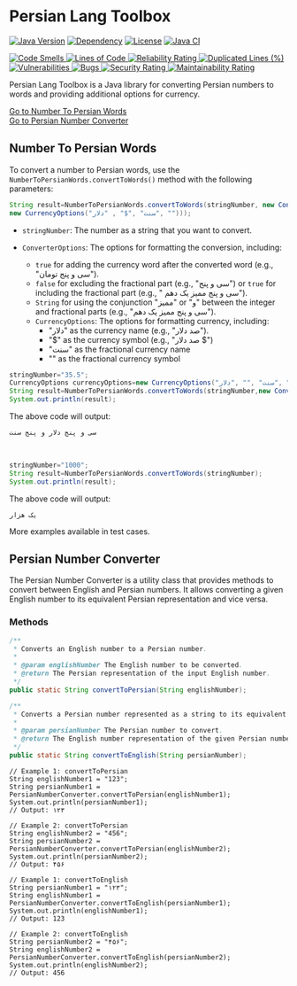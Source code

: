 # Persian Lang Toolbox

[![Java Version](https://img.shields.io/badge/Java-17%2B-orange)](https://www.java.com)
[![Dependency](https://img.shields.io/badge/Dependency-None-brightgreen)](#)
[![License](https://img.shields.io/badge/License-MIT-blue)](LICENSE)
<a href=" https://github.com/sudoitir/PersianLangToolbox/actions/workflows/maven.yml">
<img src="https://github.com/sudoitir/PersianLangToolbox/actions/workflows/maven.yml/badge.svg" alt="Java CI">
</a>
<br>

<a href="https://sonarcloud.io/summary/new_code?id=sudoitir_PersianLangToolbox">
    <img src="https://sonarcloud.io/api/project_badges/measure?project=sudoitir_PersianLangToolbox&metric=code_smells"
         alt="Code Smells">
</a>
<a href="https://sonarcloud.io/summary/new_code?id=sudoitir_PersianLangToolbox">
    <img src="https://sonarcloud.io/api/project_badges/measure?project=sudoitir_PersianLangToolbox&metric=ncloc"
         alt="Lines of Code">
</a>
<a href="https://sonarcloud.io/summary/new_code?id=sudoitir_PersianLangToolbox">
    <img src="https://sonarcloud.io/api/project_badges/measure?project=sudoitir_PersianLangToolbox&metric=reliability_rating"
         alt="Reliability Rating">
</a>

<a href="https://sonarcloud.io/summary/new_code?id=sudoitir_PersianLangToolbox">
    <img src="https://sonarcloud.io/api/project_badges/measure?project=sudoitir_PersianLangToolbox&metric=duplicated_lines_density"
         alt="Duplicated Lines (%)">
</a>
<a href="https://sonarcloud.io/summary/new_code?id=sudoitir_PersianLangToolbox">
    <img src="https://sonarcloud.io/api/project_badges/measure?project=sudoitir_PersianLangToolbox&metric=vulnerabilities"
         alt="Vulnerabilities">
</a>
<a href="https://sonarcloud.io/summary/new_code?id=sudoitir_PersianLangToolbox">
    <img src="https://sonarcloud.io/api/project_badges/measure?project=sudoitir_PersianLangToolbox&metric=bugs"
         alt="Bugs">
</a>
<a href="https://sonarcloud.io/summary/new_code?id=sudoitir_PersianLangToolbox">
    <img src="https://sonarcloud.io/api/project_badges/measure?project=sudoitir_PersianLangToolbox&metric=security_rating"
         alt="Security Rating">
</a>
<a href="https://sonarcloud.io/summary/new_code?id=sudoitir_PersianLangToolbox">
    <img src="https://sonarcloud.io/api/project_badges/measure?project=sudoitir_PersianLangToolbox&metric=sqale_rating"
         alt="Maintainability Rating">
</a>



Persian Lang Toolbox is a Java library for converting Persian numbers to words and providing additional options for
currency.

[Go to Number To Persian Words](#number-to-persian-words)
<br>
[Go to Persian Number Converter](#persian-number-converter)

## Number To Persian Words

To convert a number to Persian words, use the `NumberToPersianWords.convertToWords()` method with the following
parameters:

```java
String result=NumberToPersianWords.convertToWords(stringNumber, new ConverterOptions(true, false, "و",
new CurrencyOptions("سنت" ,"$" , "دلار", "")));
```

- `stringNumber`:
  The number as a string that you want to convert.

- `ConverterOptions`:
  The options for formatting the conversion, including:
    - `true` for adding the currency word after the converted word (e.g., "سی و پنج تومان").
    - `false` for excluding the fractional part (e.g., "سی و پنج") or `true` for including the fractional part (e.g., "
      سی و پنج ممیز یک دهم").
    - `String` for using the conjunction "ممیز" or "و" between the integer and fractional parts (e.g., "سی و پنج ممیز یک
      دهم").
    - `CurrencyOptions`: The options for formatting currency, including:
        - "دلار" as the currency name (e.g., "صد دلار").
        - "$" as the currency symbol (e.g., "صد دلار $")
        - "سنت" as the fractional currency name
        - "" as the fractional currency symbol

```java
stringNumber="35.5";
CurrencyOptions currencyOptions=new CurrencyOptions("سنت" ,"" ,"دلار", "");
String result=NumberToPersianWords.convertToWords(stringNumber,new ConverterOptions(true, false, currencyOptions));
System.out.println(result);
```

The above code will output:

```
سی و پنج دلار و پنج سنت
```

<br>

```java
stringNumber="1000";
String result=NumberToPersianWords.convertToWords(stringNumber);
System.out.println(result);
```

The above code will output:

```
یک هزار
```

More examples available in test cases.

## Persian Number Converter

The Persian Number Converter is a utility class that provides methods to convert between English and Persian numbers. It
allows converting a given English number to its equivalent Persian representation and vice versa.

### Methods

```java
/**
 * Converts an English number to a Persian number.
 *
 * @param englishNumber The English number to be converted.
 * @return The Persian representation of the input English number.
 */
public static String convertToPersian(String englishNumber);
```

```java
/**
 * Converts a Persian number represented as a string to its equivalent English number representation.
 *
 * @param persianNumber The Persian number to convert.
 * @return The English number representation of the given Persian number.
 */
public static String convertToEnglish(String persianNumber);
```

```
// Example 1: convertToPersian
String englishNumber1 = "123";
String persianNumber1 = PersianNumberConverter.convertToPersian(englishNumber1);
System.out.println(persianNumber1);
// Output: ۱۲۳
```

```
// Example 2: convertToPersian
String englishNumber2 = "456";
String persianNumber2 = PersianNumberConverter.convertToPersian(englishNumber2);
System.out.println(persianNumber2);
// Output: ۴۵۶
```

```
// Example 1: convertToEnglish
String persianNumber1 = "۱۲۳";
String englishNumber1 = PersianNumberConverter.convertToEnglish(persianNumber1);
System.out.println(englishNumber1);
// Output: 123
```

```
// Example 2: convertToEnglish
String persianNumber2 = "۴۵۶";
String englishNumber2 = PersianNumberConverter.convertToEnglish(persianNumber2);
System.out.println(englishNumber2);
// Output: 456
```

